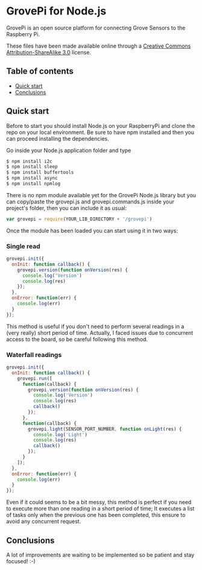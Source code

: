 GrovePi for Node.js
=======

GrovePi is an open source platform for connecting Grove Sensors to the Raspberry Pi.

These files have been made available online through a [Creative Commons Attribution-ShareAlike 3.0](http://creativecommons.org/licenses/by-sa/3.0/) license.

## Table of contents

- [Quick start](#quick-start)
- [Conclusions](#conclusions)

## Quick start

Before to start you should install Node.js on your RaspberryPi and clone the repo on your local environment. 
Be sure to have npm installed and then you can proceed installing the dependencies.

Go inside your Node.js application folder and type
```bash
$ npm install i2c 
$ npm install sleep
$ npm install buffertools
$ npm install async
$ npm install npmlog
```

There is no npm module available yet for the GrovePi Node.js library but you can copy/paste the grovepi.js and grovepi.commands.js inside your project's folder,
then you can include it as usual:

```javascript
var grovepi = require(YOUR_LIB_DIRECTORY + '/grovepi')
```

Once the module has been loaded you can start using it in two ways:
### Single read
```javascript
grovepi.init({
  onInit: function callback() {
    grovepi.version(function onVersion(res) {
      console.log('Version')
      console.log(res)
    });
  },
  onError: function(err) {
    console.log(err)
  }
});
```
This method is useful if you don't need to perform several readings in a (very really) short period of time.
Actually, I faced issues due to concurrent access to the board, so be careful following this method.

### Waterfall readings
```javascript
grovepi.init({
  onInit: function callback() {
    grovepi.run([
      function(callback) {
        grovepi.version(function onVersion(res) {
          console.log('Version')
          console.log(res)
          callback()
        });
      },
      function(callback) {
        grovepi.light(SENSOR_PORT_NUMBER, function onLight(res) {
          console.log('Light')
          console.log(res)
          callback()
        });
      }
    ]);
  },
  onError: function(err) {
    console.log(err)
  }
});
```
Even if it could seems to be a bit messy, this method is perfect if you need to execute more than one reading in a short period of time;
It executes a list of tasks only when the previous one has been completed, this ensure to avoid any concurrent request.

## Conclusions
A lot of improvements are waiting to be implemented so be patient and stay focused! :-)